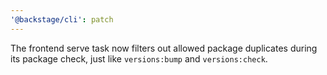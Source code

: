 ```yaml
---
'@backstage/cli': patch
---
```


The frontend serve task now filters out allowed package duplicates during its package check, just like `versions:bump` and `versions:check`.
